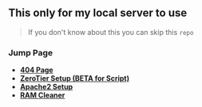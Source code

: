 ## This only for my local server to use

> If you don't know about this you can skip this `repo`

### Jump Page
- **[404 Page](https://coolq4s.github.io/server-lnx/html/404/)**
- **[ZeroTier Setup (BETA for Script)](https://github.com/coolq4s/server-lnx/tree/20bb89d7721bcc6518fef3d2ccffb820cb21dda3/zerotier)**
- **[Apache2 Setup](https://github.com/coolq4s/server-lnx/blob/25cbaca85fdcb2983960329e531d5780068e9867/apache2/README.md)**
- **[RAM Cleaner](https://github.com/coolq4s/server-lnx/blob/8f3dbb601950fe3a508eeb7310a9ae677cc3f5cf/cleaner/RAM/README.md)**
